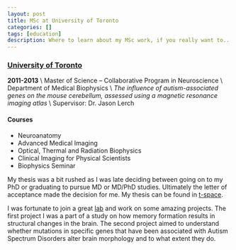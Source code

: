 ```yaml
---
layout: post
title: MSc at University of Toronto
categories: []
tags: [education]
description: Where to learn about my MSc work, if you really want to...
---
```


### [University of Toronto](http://www.utoronto.ca)

__2011-2013__ \\
Master of Science – Collaborative Program in Neuroscience \\
Department of Medical Biophysics \\
_The influence of autism-associated genes on the mouse cerebellum, assessed using a magnetic resonance imaging atlas_ \\
Supervisor: Dr. Jason Lerch

#### Courses
* Neuroanatomy
* Advanced Medical Imaging
* Optical, Thermal and Radiation Biophysics
* Clinical Imaging for Physical Scientists
* Biophysics Seminar

My thesis was a bit rushed as I was late deciding between going on to my PhD or graduating to pursue MD or MD/PhD studies. Ultimately the letter of acceptance made the decision for me. My thesis can be found in [t-space](https://tspace.library.utoronto.ca/bitstream/1807/42923/6/Steadman_Patrick_E_201311_MSc_thesis.pdf).

I was fortunate to join a great [lab](http://www.mouseimaging.ca) and work on some amazing projects. The first project I was a part of a study on how memory formation results in structural changes in the brain. The second project aimed to understand whether mutations in specific genes that have been associated with Autism Spectrum Disorders alter brain morphology and to what extent they do. 
